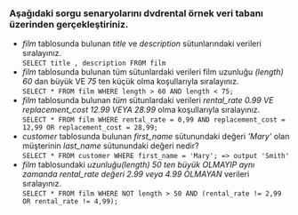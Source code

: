   ### Aşağıdaki sorgu senaryolarını dvdrental örnek veri tabanı üzerinden gerçekleştiriniz.

- *film* tablosunda bulunan *title* ve *description* sütunlarındaki verileri sıralayınız. <br>
  ``SELECT title , description FROM film``
- *film* tablosunda bulunan tüm sütunlardaki verileri film uzunluğu *(length) 60* dan büyük VE *75* ten küçük olma koşullarıyla sıralayınız. <br>
    ``SELECT * FROM film WHERE length > 60 AND length < 75;``
- *film* tablosunda bulunan *tüm* sütunlardaki verileri *rental_rate 0.99 VE replacement_cost 12.99 VEYA 28.99* olma koşullarıyla sıralayınız.<br>
    ``SELECT * FROM film WHERE rental_rate = 0,99 AND replacement_cost = 12,99 OR replacement_cost = 28,99; ``
- *customer* tablosunda bulunan *first_name* sütunundaki değeri *'Mary'* olan müşterinin *last_name* sütunundaki değeri nedir?<br>
    `SELECT * FROM customer WHERE first_name = 'Mary'; => output 'Smith'`
- *film* tablosundaki *uzunluğu(length) 50 ten büyük OLMAYIP aynı zamanda rental_rate değeri 2.99 veya 4.99 OLMAYAN* verileri sıralayınız.<br>
    `SELECT * FROM film WHERE NOT length > 50 AND (rental_rate != 2,99 OR rental_rate != 4,99);`
